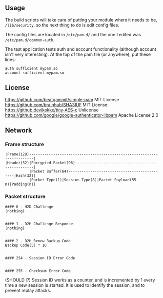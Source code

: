 ## Usage

The build scripts will take care of putting your module where it needs to be, `/lib/security`, so the next thing to do is edit config files.

The config files are located in `/etc/pam.d/` and the one I edited was `/etc/pam.d/common-auth`.

The test application tests auth and account functionality (although account isn't very interesting). At the top of the pam file (or anywhere), put these lines:

	auth sufficient mypam.so
	account sufficient mypam.so

## License

https://github.com/beatgammit/simple-pam MIT License
https://github.com/brainhub/SHA3IUF MIT License
https://github.dev/kokke/tiny-AES-c Unlicense
https://github.com/google/google-authenticator-libpam Apache License 2.0

## Network

### Frame structure
```
|Frame(128)------------------------------------------------------------------------|
|Header(32)|Encrypted Packet(96)---------------------------------------------------|
           |Packet Buffer(64)---------------------------------------------|Hash(32)|
           |Packet Type(1)|Session Type(8)|Packet Payload(55-n)|Padding(n)|
```

### Packet structure
```
#### 0 - H2D Challenge
(nothing)


#### 1 - D2H Challenge Response
(nothing)


#### 2 - D2H Renew Backup Code
Backup Code(5) * 10


#### 254 - Session ID Error Code


#### 255 - Checksum Error Code

```

(SHOULD I?)
Session ID works as a counter, and is incremented by 1 every time a new session is started. It is used to identify the session, and to prevent replay attacks.
